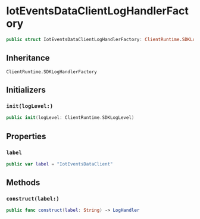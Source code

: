 # IotEventsDataClientLogHandlerFactory

``` swift
public struct IotEventsDataClientLogHandlerFactory: ClientRuntime.SDKLogHandlerFactory 
```

## Inheritance

`ClientRuntime.SDKLogHandlerFactory`

## Initializers

### `init(logLevel:)`

``` swift
public init(logLevel: ClientRuntime.SDKLogLevel) 
```

## Properties

### `label`

``` swift
public var label = "IotEventsDataClient"
```

## Methods

### `construct(label:)`

``` swift
public func construct(label: String) -> LogHandler 
```
